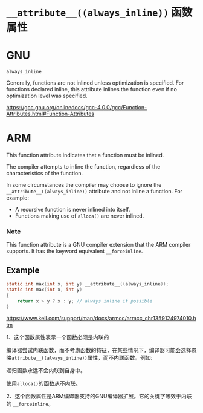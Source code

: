# `__attribute__((always_inline))` 函数属性
# GNU

```
always_inline
```

Generally, functions are not inlined unless optimization is specified.  For functions declared inline, this attribute inlines the function even if no optimization level was specified.      

https://gcc.gnu.org/onlinedocs/gcc-4.0.0/gcc/Function-Attributes.html#Function-Attributes

# ARM

This function attribute indicates that a function must be inlined.

The compiler attempts to inline the function, regardless of the characteristics of the function.

In some circumstances the compiler may choose to ignore the `__attribute__((always_inline))` attribute and not inline a function. For example:

- A recursive function is never inlined into itself.
- Functions making use of `alloca()` are never inlined.

### Note

This function attribute is a GNU compiler extension that the ARM compiler supports. It has the keyword equivalent `__forceinline`.      

## Example

```c
static int max(int x, int y) __attribute__((always_inline));
static int max(int x, int y)
{
    return x > y ? x : y; // always inline if possible
}
```

https://www.keil.com/support/man/docs/armcc/armcc_chr1359124974010.htm

1、这个函数属性表示一个函数必须是内联的

编译器尝试内联函数，而不考虑函数的特征，在某些情况下，编译器可能会选择忽略`attribute__((always_inline))`属性，而不内联函数。例如:

  递归函数永远不会内联到自身中。

  使用`alloca()`的函数从不内联。

2、这个函数属性是ARM编译器支持的GNU编译器扩展。它的关键字等效于内联的 `__forceinline`。

